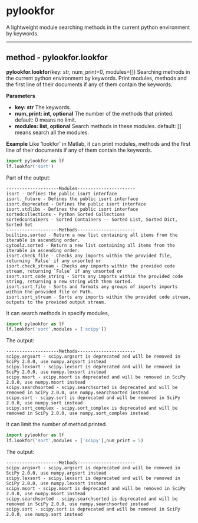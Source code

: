 # pylookfor
A lightweight module searching methods in the current python environment by keywords.

---
## method - pylookfor.lookfor
**pylookfor.lookfor**(key: str, num_print=0, modules=[])
Searching methods in the current python environment by keywords.
Print modules, methods and the first line of their documents if any of them contain the keywords.

**Parameters**
* **key: str**
The keywords.
* **num_print: int, optional**
            The number of the methods that printed.
            default: 0 means no limit.
* **modules: list, optional**
            Search methods in these modules.
            default: [] means search all the modules.

**Example**
Like 'lookfor' in Matlab, it can print modules, methods and the first line of their documents if any of them contain the keywords.
```python
import pylookfor as lf
lf.lookfor('sort')
```
Part of the output:
```
--------------------Modules----------------------
isort - Defines the public isort interface
isort._future - Defines the public isort interface
isort.deprecated - Defines the public isort interface
isort.stdlibs - Defines the public isort interface
sortedcollections - Python Sorted Collections
sortedcontainers - Sorted Containers -- Sorted List, Sorted Dict, Sorted Set
--------------------Methods----------------------
builtins.sorted - Return a new list containing all items from the iterable in ascending order.
cytoolz.sorted - Return a new list containing all items from the iterable in ascending order.
isort.check_file - Checks any imports within the provided file, returning `False` if any unsorted or
isort.check_stream - Checks any imports within the provided code stream, returning `False` if any unsorted or
isort.sort_code_string - Sorts any imports within the provided code string, returning a new string with them sorted.
isort.sort_file - Sorts and formats any groups of imports imports within the provided file or Path.
isort.sort_stream - Sorts any imports within the provided code stream, outputs to the provided output stream.
``` 
It can search methods in specify modules,
```python
import pylookfor as lf
lf.lookfor('sort',modules = ['scipy'])
``` 
The output:
```
--------------------Methods----------------------
scipy.argsort - scipy.argsort is deprecated and will be removed in SciPy 2.0.0, use numpy.argsort instead
scipy.lexsort - scipy.lexsort is deprecated and will be removed in SciPy 2.0.0, use numpy.lexsort instead
scipy.msort - scipy.msort is deprecated and will be removed in SciPy 2.0.0, use numpy.msort instead
scipy.searchsorted - scipy.searchsorted is deprecated and will be removed in SciPy 2.0.0, use numpy.searchsorted instead
scipy.sort - scipy.sort is deprecated and will be removed in SciPy 2.0.0, use numpy.sort instead
scipy.sort_complex - scipy.sort_complex is deprecated and will be removed in SciPy 2.0.0, use numpy.sort_complex instead
```
It can limit the number of method printed.
```python
import pylookfor as lf
lf.lookfor('sort',modules = ['scipy'],num_print = 5)
``` 
The output:
```
--------------------Methods----------------------
scipy.argsort - scipy.argsort is deprecated and will be removed in SciPy 2.0.0, use numpy.argsort instead
scipy.lexsort - scipy.lexsort is deprecated and will be removed in SciPy 2.0.0, use numpy.lexsort instead
scipy.msort - scipy.msort is deprecated and will be removed in SciPy 2.0.0, use numpy.msort instead
scipy.searchsorted - scipy.searchsorted is deprecated and will be removed in SciPy 2.0.0, use numpy.searchsorted instead
scipy.sort - scipy.sort is deprecated and will be removed in SciPy 2.0.0, use numpy.sort instead
```